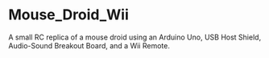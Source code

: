 Mouse_Droid_Wii
===============

A small RC replica of a mouse droid using an Arduino Uno, USB Host Shield, Audio-Sound Breakout Board, and a Wii Remote.
